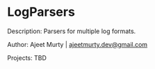 LogParsers
==========

Description: Parsers for multiple log formats.

Author: Ajeet Murty | ajeetmurty.dev@gmail.com

Projects: TBD

